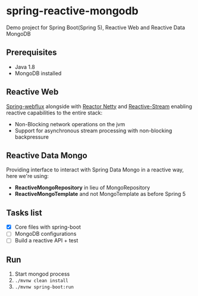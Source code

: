 spring-reactive-mongodb
=========================
Demo project for Spring Boot(Spring 5), Reactive Web and Reactive Data MongoDB

Prerequisites
-------------
- Java 1.8
- MongoDB installed

Reactive Web
------------
[Spring-webflux](https://docs.spring.io/spring-framework/docs/5.0.x/spring-framework-reference/web-reactive.html#webflux) alongside with [Reactor Netty](http://projectreactor.io/) and [Reactive-Stream](http://www.reactive-streams.org/) enabling reactive capabilities to the entire stack:
- Non-Blocking network operations on the jvm
- Support for asynchronous stream processing with non-blocking backpressure

Reactive Data Mongo
-------------------
Providing interface to interact with Spring Data Mongo in a reactive way, here we're using:
- **ReactiveMongoRepository** in lieu of MongoRepository
- **ReactiveMongoTemplate** and not MongoTemplate as before Spring 5

Tasks list
----------
- [x] Core files with spring-boot
- [ ] MongoDB configurations
- [ ] Build a reactive API + test

Run
---
1. Start mongod process
2. ```./mvnw clean install```
3. ```./mvnw spring-boot:run```
